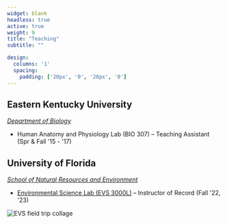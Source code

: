 ```yaml
---
widget: blank
headless: true
active: true
weight: 9
title: "Teaching"
subtitle: ""

design:
  columns: '1'
  spacing:
    padding: ['20px', '0', '20px', '0']
---
```


## Eastern Kentucky University

*[Department of Biology](https://www.eku.edu/bio/)*

+ Human Anatomy and Physiology Lab (BIO 307) – Teaching Assistant (Spr & Fall '15 - '17)

## University of Florida

*[School of Natural Resources and Environment](https://snre.ifas.ufl.edu/)*

+ [Environmental Science Lab (EVS 3000L)](https://drive.google.com/uc?export=download&id=1s5PvpNvZmMlsv4uZKPbbQEY1r2RLO21x) – Instructor of Record (Fall '22, '23)

![EVS field trip collage](/media/EVS_3000L_pic_collage.png)